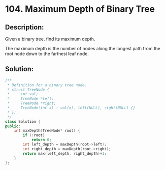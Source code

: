 # 104. Maximum Depth of Binary Tree

## Description:

Given a binary tree, find its maximum depth.

The maximum depth is the number of nodes along the longest path from the root node down to the farthest leaf node.

## Solution:

```c++
/**
 * Definition for a binary tree node.
 * struct TreeNode {
 *     int val;
 *     TreeNode *left;
 *     TreeNode *right;
 *     TreeNode(int x) : val(x), left(NULL), right(NULL) {}
 * };
 */
class Solution {
public:
    int maxDepth(TreeNode* root) {
        if (!root)
            return 0;
        int left_depth = maxDepth(root->left);
        int right_depth = maxDepth(root->right);
        return max(left_depth, right_depth)+1;
    }
};
```

<!-- remark：

-  -->
